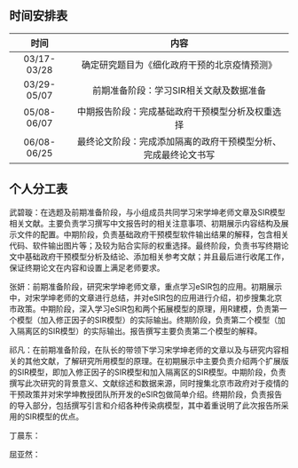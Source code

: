 ## 时间安排表

|  时间   |  内容 |
|:-----------------:|:-----------:|
|   03/17-03/28   |  确定研究题目为《细化政府干预的北京疫情预测》    |
|   03/29-05/07   |  前期准备阶段：学习SIR相关文献及数据准备     |
|   05/08-06/07   |  中期报告阶段：完成基础政府干预模型分析及权重选择    |
|   06/08-06/25   |  最终论文阶段：完成添加隔离的政府干预模型分析、完成最终论文书写   |

## 个人分工表

武碧璇：在选题及前期准备阶段，与小组成员共同学习宋学坤老师文章及SIR模型相关文献。主要负责学习撰写中文报告时的相关注意事项、初期展示内容结构及展示文件的配置。中期阶段，负责基础政府干预模型软件输出结果的解释，包含相关代码、软件输出图片等；及较为贴合实际的权重选择。最终阶段，负责书写终期论文中基础政府干预模型分析及结论、添加相关参考文献；并且最后进行收尾工作，保证终期论文在内容和设置上满足老师要求。

张妍：前期准备阶段，研究宋学坤老师文章，重点学习eSIR包的应用。初期展示中，对宋学坤老师的文章进行总结，并对eSIR包的应用进行介绍，初步搜集北京市政策。中期阶段，深入学习eSIR包和两个拓展模型的原理，用R建模，负责第一个模型（加入修正因子的SIR模型）的实际输出。终期阶段，负责第二个模型（加入隔离区的SIR模型）的实际输出。报告撰写主要负责第二个模型的解释。

祁凡：在前期准备阶段，在队长的带领下学习宋学坤老师的文章以及与研究内容相关的其他文献，了解研究所用模型的原理。在初期展示中主要负责介绍两个扩展版的SIR模型，即加入修正因子的SIR模型和加入隔离区的SIR模型。中期阶段，负责撰写此次研究的背景意义、文献综述和数据来源，同时搜集北京市政府对于疫情的干预政策并对宋学坤教授团队所开发的eSIR包做简单介绍。终期阶段，负责报告的导入部分，包括撰写引言和介绍各种传染病模型，其中着重说明了此次报告所采用的SIR模型的优点。

丁晨东：

屈亚然：


